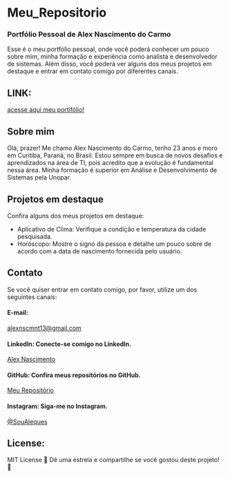 # Meu_Repositorio
### Portfólio Pessoal de Alex Nascimento do Carmo
Esse é o meu portfólio pessoal, onde você poderá conhecer um pouco sobre mim, minha formação e experiência como analista e desenvolvedor de sistemas. Além disso, você poderá ver alguns dos meus projetos em destaque e entrar em contato comigo por diferentes canais.

## LINK:
<a href="https://soualeques.github.io/Meu_Repositorio/"> acesse aqui meu portifólio! </a>

## Sobre mim
Olá, prazer! Me chamo Alex Nascimento do Carmo, tenho 23 anos e moro em Curitiba, Paraná, no Brasil. Estou sempre em busca de novos desafios e aprendizados na área de TI, pois acredito que a evolução é fundamental nessa área. Minha formação é superior em Análise e Desenvolvimento de Sistemas pela Unopar.

## Projetos em destaque
Confira alguns dos meus projetos em destaque:

* Aplicativo de Clima: Verifique a condição e temperatura da cidade pesquisada.
* Horóscopo: Mostre o signo da pessoa e detalhe um pouco sobre de acordo com a data de nascimento fornecida pelo usuário.

## Contato
Se você quiser entrar em contato comigo, por favor, utilize um dos seguintes canais:

#### E-mail:
[alexnscmnt13@gmail.com](mailto:alexnscmnt13@gmail.com)
#### LinkedIn: Conecte-se comigo no LinkedIn.
[Alex Nascimento](https://www.linkedin.com/in/soualeques)
#### GitHub: Confira meus repositórios no GitHub.
[Meu Repositório](http://github.com/SouAleques)
#### Instagram: Siga-me no Instagram.
[@SouAleques](http://instagram.com/soualeques/)

## License:
MIT License
🌟 Dê uma estrela e compartilhe se você gostou deste projeto! 🌟
